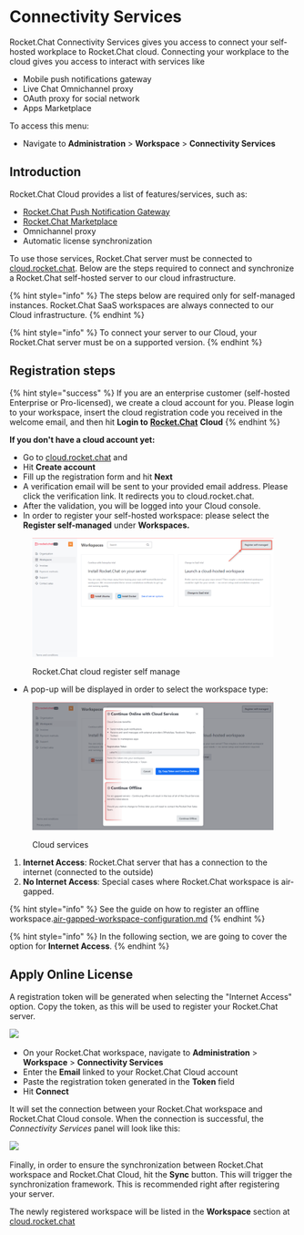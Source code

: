 # Connectivity Services

Rocket.Chat Connectivity Services gives you access to connect your self-hosted workplace to Rocket.Chat cloud. Connecting your workplace to the cloud gives you access to interact with services like

* Mobile push notifications gateway
* Live Chat Omnichannel proxy
* OAuth proxy for social network
* Apps Marketplace

To access this menu:

* Navigate to **Administration** > **Workspace** > **Connectivity Services**

## Introduction

Rocket.Chat Cloud provides a list of features/services, such as:

* [Rocket.Chat Push Notification Gateway](https://docs.rocket.chat/guides/administrator-guides/notifications/push-notifications#push-gateway)
* [Rocket.Chat Marketplace](https://rocket.chat/marketplace)
* Omnichannel proxy
* Automatic license synchronization

To use those services, Rocket.Chat server must be connected to [cloud.rocket.chat](https://cloud.rocket.chat). Below are the steps required to connect and synchronize a Rocket.Chat self-hosted server to our cloud infrastructure.

{% hint style="info" %}
The steps below are required only for self-managed instances. Rocket.Chat SaaS workspaces are always connected to our Cloud infrastructure.
{% endhint %}

{% hint style="info" %}
To connect your server to our Cloud, your Rocket.Chat server must be on a supported version.
{% endhint %}

## Registration steps

{% hint style="success" %}
If you are an enterprise customer (self-hosted Enterprise or Pro-licensed), we create a cloud account for you. Please login to your workspace, insert the cloud registration code you received in the welcome email, and then hit **Login to** [**Rocket.Chat**](http://rocket.chat) **Cloud**
{% endhint %}

**If you don't have a cloud account yet:**

* Go to [cloud.rocket.chat](https://cloud.rocket.chat) and&#x20;
* Hit **Create account**
* Fill up the registration form and hit **Next**
* A verification email will be sent to your provided email address. Please click the verification link. It redirects you to cloud.rocket.chat.&#x20;
* After the validation, you will be logged into your Cloud console.&#x20;
* In order to register your self-hosted workspace: please select the **Register self-managed** under **Workspaces.**&#x20;

<figure><img src="../../.gitbook/assets/RocketChat cloud register self manage.png" alt=""><figcaption><p>Rocket.Chat cloud register self manage</p></figcaption></figure>

* A pop-up will be displayed in order to select the workspace type:

<figure><img src="../../.gitbook/assets/Cloud services.png" alt=""><figcaption><p>Cloud services</p></figcaption></figure>

1. **Internet Access**: Rocket.Chat server that has a connection to the internet (connected to the outside)
2. **No Internet Access**: Special cases where Rocket.Chat workspace is air-gapped.

{% hint style="info" %}
See the guide on how to register an offline workspace.[air-gapped-workspace-configuration.md](../../setup-and-configure-rocket.chat/rocket.chat-air-gapped-deployment/air-gapped-workspace-configuration.md "mention")
{% endhint %}

{% hint style="info" %}
In the following section, we are going to cover the option for **Internet Access**.
{% endhint %}

## Apply Online License

A registration token will be generated when selecting the "Internet Access" option. Copy the token, as this will be used to register your Rocket.Chat server.

![](../../.gitbook/assets/c\_8.png)

* On your Rocket.Chat workspace, navigate to **Administration** > **Workspace** > **Connectivity Services**
* Enter the **Email** linked to your Rocket.Chat Cloud account
* &#x20;Paste the registration token generated in the **Token** field
* Hit **Connect**

It will set the connection between your Rocket.Chat workspace and Rocket.Chat Cloud console. When the connection is successful, the _Connectivity Services_ panel will look like this:

![](../../.gitbook/assets/c\_10.png)

Finally, in order to ensure the synchronization between Rocket.Chat workspace and Rocket.Chat Cloud, hit the **Sync** button. This will trigger the synchronization framework. This is recommended right after registering your server.&#x20;

The newly registered workspace will be listed in the **Workspace** section at [cloud.rocket.chat](https://cloud.rocket.chat)
